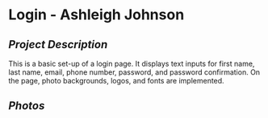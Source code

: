 # Login - Ashleigh Johnson
## *Project Description*
This is a basic set-up of a login page. It displays text inputs for first name, last name, email, phone number, password, and password confirmation. On the page, photo backgrounds, logos, and fonts are implemented. 
## *Photos*
